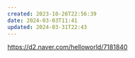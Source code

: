 ```yaml
---
created: 2023-10-26T22:56:39
date: 2024-03-03T11:41
updated: 2024-03-31T22:43
---
```

https://d2.naver.com/helloworld/7181840